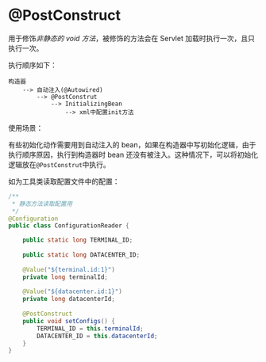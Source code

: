 # @PostConstruct

用于修饰*非静态的 void 方法*，被修饰的方法会在 Servlet 加载时执行一次，且只执行一次。

执行顺序如下：

```text
构造器
    --> 自动注入(@Autowired)
        --> @PostConstrut
            --> InitializingBean
                --> xml中配置init方法
```


使用场景：

有些初始化动作需要用到自动注入的 bean，如果在构造器中写初始化逻辑，由于执行顺序原因，执行到构造器时 bean 还没有被注入。这种情况下，可以将初始化逻辑放在`@PostConstrut`中执行。

如为工具类读取配置文件中的配置：
```java
/**  
 * 静态方法读取配置用  
 */
@Configuration  
public class ConfigurationReader { 

    public static long TERMINAL_ID;  
  
    public static long DATACENTER_ID;  
  
    @Value("${terminal.id:1}")  
    private long terminalId;  
  
    @Value("${datacenter.id:1}")  
    private long datacenterId;  
  
    @PostConstruct  
    public void setConfigs() {  
        TERMINAL_ID = this.terminalId;  
        DATACENTER_ID = this.datacenterId;  
    }
}
```